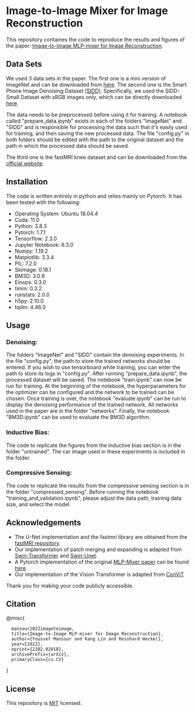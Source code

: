 # Image-to-Image Mixer for Image Reconstruction

This repository containes the code to reproduce the results and figures of the paper: [Image-to-Image MLP-mixer for Image Reconstruction](https://arxiv.org/abs/2202.02018). 

## Data Sets 

We used 3 data sets in the paper. The first one is a mini version of ImageNet and can be downloaded from [here](https://www.kaggle.com/ifigotin/imagenetmini-1000). The second one is the Smart Phone Image Denoising Dataset [(SIDD)](https://www.eecs.yorku.ca/~kamel/sidd/dataset.php). Specifically, we used the SIDD-Small Dataset with sRGB images only, which can be directly downloaded [here](https://competitions.codalab.org/my/datasets/download/a26784fe-cf33-48c2-b61f-94b299dbc0f2). 

The data needs to be preprocessed before using it for training. A notebook called "prepare_data.ipynb" exists in each of the folders "ImageNet" and "SIDD" and is responsible for processing the data such that it's easily used for training, and then saving the new processed data. The file "config.py" in both folders should be edited with the path to the original dataset and the path in which the processed data should be saved.  

The third one is the fastMRI knee dataset and can be downloaded from the [official website](https://fastmri.med.nyu.edu/).

## Installation

The code is written entirely in python and relies mainly on Pytorch. It has been tested with the following:
* Operating System: Ubuntu 18.04.4
* Cuda: 11.0
* Python: 3.8.3
* Pytorch: 1.7.1
* Tensorflow: 2.3.0
* Jupyter Notebook: 6.3.0
* Numpy: 1.19.2
* Matplotlib: 3.3.4
* PIL: 7.2.0
* Skimage: 0.18.1
* BM3D: 3.0.9
* Einops: 0.3.0
* timm: 0.3.2
* runstats: 2.0.0
* h5py: 2.10.0
* tqdm: 4.46.0

## Usage

### Denoising:

The folders "ImageNet" and "SIDD" contain the denoising experiments. In the file "config.py", the path to store the trained networks should be entered. If you wish to use tensorboard while training, you can enter the path to store its logs in "config.py". After running "prepare_data.ipynb", the processed dataset will be saved. The notebook "train.ipynb" can now be run for training. At the beginning of the notebook, the hyperparameters for the optimizer can be configured and the network to be trained can be chosen. Once training is over, the notebook "evaluate.ipynb" can be run to display the denoising performance of the trained network. All networks used in the paper are in the folder "networks". Finally, the notebook "BM3D.ipynb" can be used to evaluate the BM3D algorithm.

### Inductive Bias:

The code to replicate the figures from the inductive bias section is in the folder "untrained". The car image used in these experiments is included in the folder. 

### Compressive Sensing: 

The code to replicate the results from the compressive sensing section is in the folder "compressed_sensing". Before running the notebook "training_and_validation.ipynb", please adjust the data path, training data size, and select the model.

## Acknowledgements
* The U-Net implementation and the fastmri library are obtained from the [fastMRI repository](https://github.com/facebookresearch/fastMRI).
* Our implementation of patch merging and expanding is adapted from [Swin-Transformer](https://github.com/microsoft/Swin-Transformer) and [Swin-Unet](https://github.com/HuCaoFighting/Swin-Unet).
* A Pytorch implementation of the original [MLP-Mixer paper](https://arxiv.org/abs/2105.01601) can be found [here](https://github.com/isaaccorley/mlp-mixer-pytorch).
* Our implementation of the Vision Transformer is adapted from [ConViT](https://github.com/facebookresearch/convit)

Thank you for making your code publicly accessible.

## Citation

@misc{

      mansour2022imagetoimage,
      title={Image-to-Image MLP-mixer for Image Reconstruction},   
      author={Youssef Mansour and Kang Lin and Reinhard Heckel}, 
      year={2022},
      eprint={2202.02018},
      archivePrefix={arXiv}, 
      primaryClass={cs.CV}
}


## License
This repository is [MIT](LICENSE) licensed.
